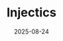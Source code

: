 ---
layout: post
title: "Injectics"
date: 2025-08-24
categories: [ctf]
image: https://tryhackme-images.s3.amazonaws.com/user-uploads/62a7685ca6e7ce005d3f3afe/room-content/62a7685ca6e7ce005d3f3afe-1721743931067.png
permalink: /blog/InjecticsTHM
locked: draft
---
